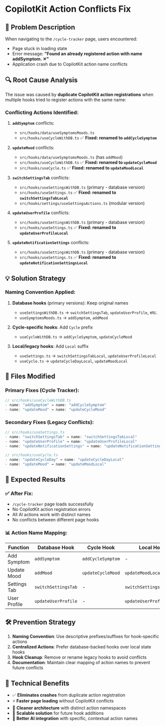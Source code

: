# CopilotKit Action Conflicts Fix

## 🚨 Problem Description

When navigating to the `/cycle-tracker` page, users encountered:
- Page stuck in loading state
- Error message: **"Found an already registered action with name addSymptom. ✕"**
- Application crash due to CopilotKit action name conflicts

## 🔍 Root Cause Analysis

The issue was caused by **duplicate CopilotKit action registrations** when multiple hooks tried to register actions with the same name:

### **Conflicting Actions Identified:**

1. **`addSymptom`** conflicts:
   - `src/hooks/data/useSymptomsMoods.ts` 
   - `src/hooks/useCycleWithDB.ts` ✅ **Fixed: renamed to `addCycleSymptom`**

2. **`updateMood`** conflicts:
   - `src/hooks/data/useSymptomsMoods.ts` (has `addMood`)
   - `src/hooks/useCycleWithDB.ts` ✅ **Fixed: renamed to `updateCycleMood`**
   - `src/hooks/useCycle.ts` ✅ **Fixed: renamed to `updateMoodLocal`**

3. **`switchSettingsTab`** conflicts:
   - `src/hooks/useSettingsWithDB.ts` (primary - database version)
   - `src/hooks/useSettings.ts` ✅ **Fixed: renamed to `switchSettingsTabLocal`**
   - `src/hooks/settings/useSettingsActions.ts` (modular version)

4. **`updateUserProfile`** conflicts:
   - `src/hooks/useSettingsWithDB.ts` (primary - database version)  
   - `src/hooks/useSettings.ts` ✅ **Fixed: renamed to `updateUserProfileLocal`**

5. **`updateNotificationSettings`** conflicts:
   - `src/hooks/useSettingsWithDB.ts` (primary - database version)
   - `src/hooks/useSettings.ts` ✅ **Fixed: renamed to `updateNotificationSettingsLocal`**

## 💡 Solution Strategy

### **Naming Convention Applied:**

1. **Database hooks** (primary versions): Keep original names
   - `useSettingsWithDB.ts` → `switchSettingsTab`, `updateUserProfile`, etc.
   - `useSymptomsMoods.ts` → `addSymptom`, `addMood`

2. **Cycle-specific hooks**: Add `Cycle` prefix
   - `useCycleWithDB.ts` → `addCycleSymptom`, `updateCycleMood`

3. **Local/legacy hooks**: Add `Local` suffix  
   - `useSettings.ts` → `switchSettingsTabLocal`, `updateUserProfileLocal`
   - `useCycle.ts` → `updateCycleDayLocal`, `updateMoodLocal`

## 🔧 Files Modified

### **Primary Fixes (Cycle Tracker):**
```typescript
// src/hooks/useCycleWithDB.ts
- name: "addSymptom" → name: "addCycleSymptom"
- name: "updateMood" → name: "updateCycleMood"
```

### **Secondary Fixes (Legacy Conflicts):**
```typescript
// src/hooks/useSettings.ts  
- name: "switchSettingsTab" → name: "switchSettingsTabLocal"
- name: "updateUserProfile" → name: "updateUserProfileLocal"
- name: "updateNotificationSettings" → name: "updateNotificationSettingsLocal"

// src/hooks/useCycle.ts
- name: "updateCycleDay" → name: "updateCycleDayLocal" 
- name: "updateMood" → name: "updateMoodLocal"
```

## 🧪 Expected Results

### ✅ **After Fix:**
- `/cycle-tracker` page loads successfully
- No CopilotKit action registration errors
- All AI actions work with distinct names
- No conflicts between different page hooks

### 📊 **Action Name Mapping:**
| Function | Database Hook | Cycle Hook | Local Hook |
|----------|---------------|------------|------------|
| Add Symptom | `addSymptom` | `addCycleSymptom` | - |
| Update Mood | `addMood` | `updateCycleMood` | `updateMoodLocal` |
| Settings Tab | `switchSettingsTab` | - | `switchSettingsTabLocal` |
| User Profile | `updateUserProfile` | - | `updateUserProfileLocal` |

## 🛠 Prevention Strategy

1. **Naming Convention**: Use descriptive prefixes/suffixes for hook-specific actions
2. **Centralized Actions**: Prefer database-backed hooks over local state hooks
3. **Hook Cleanup**: Remove or rename legacy hooks to avoid conflicts
4. **Documentation**: Maintain clear mapping of action names to prevent future conflicts

## 🎯 Technical Benefits

- ✅ **Eliminates crashes** from duplicate action registration
- ⚡ **Faster page loading** without CopilotKit conflicts  
- 🧹 **Cleaner architecture** with distinct action namespaces
- 🔄 **Scalable solution** for future hook additions
- 🎯 **Better AI integration** with specific, contextual action names 